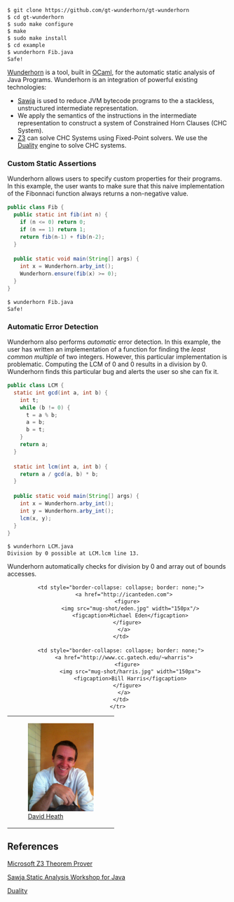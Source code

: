 ```
$ git clone https://github.com/gt-wunderhorn/gt-wunderhorn
$ cd gt-wunderhorn
$ sudo make configure
$ make
$ sudo make install
$ cd example
$ wunderhorn Fib.java
Safe!
```

[Wunderhorn](https://github.com/gt-wunderhorn/gt-wunderhorn)
is a tool, built in [OCaml](http://ocaml.org/),
for the automatic static analysis of Java Programs.
Wunderhorn is an integration of powerful existing technologies:

  * [Sawja](http://sawja.inria.fr/) is used to reduce JVM bytecode programs to
    the a stackless, unstructured intermediate representation.
  * We apply the semantics of the instructions in the intermediate representation
    to construct a system of Constrained Horn Clauses (CHC System).
  * [Z3](https://github.com/Z3Prover/z3) can solve CHC Systems using Fixed-Point
    solvers. We use the [Duality](https://www.microsoft.com/en-us/research/project/duality/)
    engine to solve CHC systems.

### Custom Static Assertions

Wunderhorn allows users to specify custom properties for their programs. In this
example, the user wants to make sure that this naive implementation of the Fibonnaci
function always returns a non-negative value.

```java
public class Fib {
  public static int fib(int n) {
    if (n <= 0) return 0;
    if (n == 1) return 1;
    return fib(n-1) + fib(n-2);
  }

  public static void main(String[] args) {
    int x = Wunderhorn.arby_int();
    Wunderhorn.ensure(fib(x) >= 0);
  }
}
```

```
$ wunderhorn Fib.java
Safe!
```

### Automatic Error Detection

Wunderhorn also performs *automatic* error detection. In this example, the user has
written an implementation of a function for finding the *least common multiple* of
two integers. However, this particular implementation is problematic. Computing the
LCM of 0 and 0 results in a division by 0. Wunderhorn finds this particular bug
and alerts the user so she can fix it.

```java
public class LCM {
  static int gcd(int a, int b) {
    int t;
    while (b != 0) {
      t = a % b;
      a = b;
      b = t;
    }
    return a;
  }

  static int lcm(int a, int b) {
    return a / gcd(a, b) * b;
  }

  public static void main(String[] args) {
    int x = Wunderhorn.arby_int();
    int y = Wunderhorn.arby_int();
    lcm(x, y);
  }
}
```

```
$ wunderhorn LCM.java
Division by 0 possible at LCM.lcm line 13.
```

Wunderhorn automatically checks for division by 0 and array out of bounds accesses.

<center>
  <table style="border-collapse: collapse; border: none;">
    <tr style="border-collapse: collapse; border: none;">
      <td style="border-collapse: collapse; border: none;">
        <a href="http://daheath.github.io">
          <figure>
            <img src="mug-shot/heath.jpg" width="150px">
            <figcaption>David Heath</figcaption>
          </figure>
        </a>
      </td>

      <td style="border-collapse: collapse; border: none;">
        <a href="http://icanteden.com">
          <figure>
            <img src="mug-shot/eden.jpg" width="150px"/>
            <figcaption>Michael Eden</figcaption>
          </figure>
        </a>
      </td>

      <td style="border-collapse: collapse; border: none;">
        <a href="http://www.cc.gatech.edu/~wharris">
          <figure>
            <img src="mug-shot/harris.jpg" width="150px">
            <figcaption>Bill Harris</figcaption>
          </figure>
        </a>
      </td>
    </tr>
  </table>
</center>

## References

[Microsoft Z3 Theorem Prover](https://github.com/Z3Prover/z3)

[Sawja Static Analysis Workshop for Java](http://sawja.inria.fr/)

[Duality](https://www.microsoft.com/en-us/research/project/duality/)
